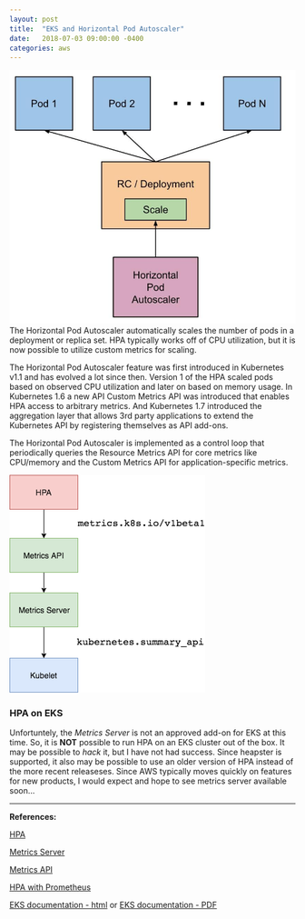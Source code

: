 ```yaml
---
layout: post
title:  "EKS and Horizontal Pod Autoscaler"
date:   2018-07-03 09:00:00 -0400
categories: aws
---
```

![Horizontal Pod Autoscaler](/images/autoscaler_kubernetes.jpg)
The Horizontal Pod Autoscaler automatically scales the number of pods in a deployment or replica set. HPA typically works off of CPU utilization, but it is now possible to utilize custom metrics for scaling.

The Horizontal Pod Autoscaler feature was first introduced in Kubernetes v1.1 and has evolved a lot since then. Version 1 of the HPA scaled pods based on observed CPU utilization and later on based on memory usage. In Kubernetes 1.6 a new API Custom Metrics API was introduced that enables HPA access to arbitrary metrics. And Kubernetes 1.7 introduced the aggregation layer that allows 3rd party applications to extend the Kubernetes API by registering themselves as API add-ons. 

The Horizontal Pod Autoscaler is implemented as a control loop that periodically queries the Resource Metrics API for core metrics like CPU/memory and the Custom Metrics API for application-specific metrics.

![HPA control loop](/images/k8s-hpa-ms.png)

### HPA on EKS
Unfortuntely, the *Metrics Server* is not an approved add-on for EKS at this time. So, it is **NOT** possible to run HPA on an EKS cluster out of the box.  It may be possible to *hack* it, but I have not had success.  Since heapster is supported, it also may be possible to use an older version of HPA instead of the more recent releaseses. Since AWS typically moves quickly on features for new products, I would expect and hope to see metrics server available soon...

___
**References:**

[HPA](https://kubernetes.io/docs/tasks/run-application/horizontal-pod-autoscale/)

[Metrics Server](https://blog.freshtracks.io/what-is-the-the-new-kubernetes-metrics-server-849c16aa01f4)

[Metrics API](https://blog.jetstack.io/blog/resource-and-custom-metrics-hpa-v2/)

[HPA with Prometheus](https://github.com/stefanprodan/k8s-prom-hpa)

[EKS documentation - html](https://docs.aws.amazon.com/eks/latest/userguide/what-is-eks.html) or
 [EKS documentation - PDF](https://docs.aws.amazon.com/eks/latest/userguide/eks-ug.pdf)
